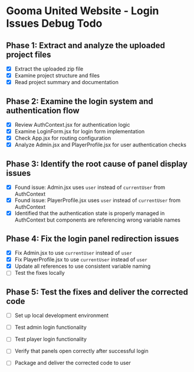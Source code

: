 # Gooma United Website - Login Issues Debug Todo

## Phase 1: Extract and analyze the uploaded project files
- [x] Extract the uploaded zip file
- [x] Examine project structure and files
- [x] Read project summary and documentation

## Phase 2: Examine the login system and authentication flow
- [x] Review AuthContext.jsx for authentication logic
- [x] Examine LoginForm.jsx for login form implementation
- [x] Check App.jsx for routing configuration
- [x] Analyze Admin.jsx and PlayerProfile.jsx for user authentication checks

## Phase 3: Identify the root cause of panel display issues
- [x] Found issue: Admin.jsx uses `user` instead of `currentUser` from AuthContext
- [x] Found issue: PlayerProfile.jsx uses `user` instead of `currentUser` from AuthContext
- [x] Identified that the authentication state is properly managed in AuthContext but components are referencing wrong variable names

## Phase 4: Fix the login panel redirection issues
- [x] Fix Admin.jsx to use `currentUser` instead of `user`
- [x] Fix PlayerProfile.jsx to use `currentUser` instead of `user`
- [x] Update all references to use consistent variable naming
- [ ] Test the fixes locally

## Phase 5: Test the fixes and deliver the corrected code
- [ ] Set up local development environment
- [ ] Test admin login functionality
- [ ] Test player login functionality
- [ ] Verify that panels open correctly after successful login
- [ ] Package and deliver the corrected code to user

